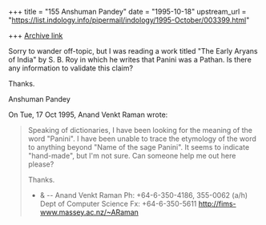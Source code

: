 +++
title = "155 Anshuman Pandey"
date = "1995-10-18"
upstream_url = "https://list.indology.info/pipermail/indology/1995-October/003399.html"

+++
[Archive link](https://list.indology.info/pipermail/indology/1995-October/003399.html)


Sorry to wander off-topic, but I was reading a work titled "The Early 
Aryans of India" by S. B. Roy in which he writes that Panini was a 
Pathan. Is there any information to validate this claim?

Thanks.

Anshuman Pandey


On Tue, 17 Oct 1995, Anand Venkt Raman wrote:

> Speaking of dictionaries, I have been looking for the meaning of the
> word "Panini". I have been unable to trace the etymology of the word to
> anything beyond "Name of the sage Panini". It seems to indicate
> "hand-made", but I'm not sure. Can someone help me out here please?
> 
> Thanks.
> 
> - &
> --
> Anand Venkt Raman                 Ph: +64-6-350-4186, 355-0062 (a/h)
> Dept of Computer Science          Fx: +64-6-350-5611
> http://fims-www.massey.ac.nz/~ARaman
>  
> 
> 





